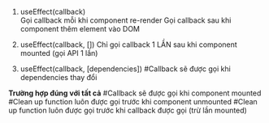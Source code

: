 1. useEffect(callback)  
  <space>Gọi callback mỗi khi component re-render<space>
  Gọi callback sau khi component thêm element vào DOM

2. useEffect(callback, [])
  Chỉ gọi callback 1 LẦN sau khi component mounted (gọi API 1 lần)

3. useEffect(callback, [dependencies])
#Callback sẽ được gọi khi dependencies thay đổi

**Trường hợp đúng với tất cả**
#Callback sẽ được gọi khi component mounted
#Clean up function luôn được gọi trước khi component unmounted
#Clean up function luôn được gọi trước khi callback được gọi (trừ lần mounted)
